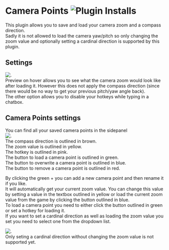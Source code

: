 # Camera Points ![Plugin Installs](http://img.shields.io/endpoint?url=https://i.pluginhub.info/shields/installs/plugin/Camera-Points)

This plugin allows you to save and load your camera zoom and a compass direction.<br>
Sadly it is not allowed to load the camera yaw/pitch so only changing the zoom value and optionally setting a cardinal direction is supported by this plugin.

## Settings

![.](https://i.imgur.com/jx0ZWNq.png) <br>
Preview on hover allows you to see what the camera zoom would look like after loading it. However this does not apply the compass direction (since there would be no way to get your previous pitch/yaw angle back).<br>
The other option allows you to disable your hotkeys while typing in a chatbox.

## Camera Points settings
You can find all your saved camera points in the sidepanel<br>
![.](https://i.imgur.com/FXo1Grz.png) <br>
The compass direction is outlined in brown.<br>
The zoom value is outlined in yellow.<br>
The hotkey is outlined in pink.<br>
The button to load a camera point is outlined in green.<br>
The button to overwrite a camera point is outlined in blue.<br>
The button to remove a camera point is outlined in red.

By clicking the green + you can add a new camera point and then rename it if you like.<br>
It will automatically get your current zoom value. You can change this value by setting a value in the textbox outlined in yellow or load the current zoom value from the game by clicking the button outlined in blue.<br>
To load a camera point you need to either click the button outlined in green or set a hotkey for loading it.<br>
If you want to set a cardinal direction as well as loading the zoom value you set you need to select one from the dropdown list.

![.](https://i.imgur.com/uzFRvhc.png) <br>
Only seting a cardinal direction without changing the zoom value is not supported yet.